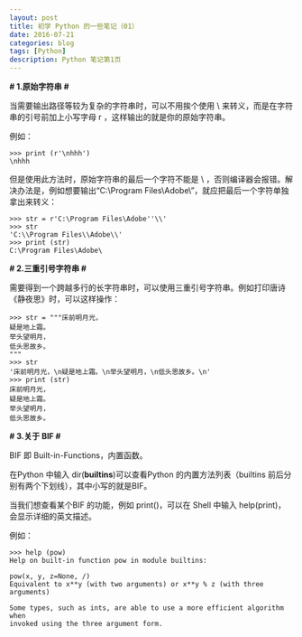 ```yaml
---
layout: post
title: 初学 Python 的一些笔记（01）
date: 2016-07-21
categories: blog
tags: [Python]
description: Python 笔记第1页
---
```


**# 1.原始字符串 #**

当需要输出路径等较为复杂的字符串时，可以不用挨个使用 \ 来转义，而是在字符串的引号前加上小写字母 r ，这样输出的就是你的原始字符串。

例如：

    >>> print (r'\nhhh')
    \nhhh

但是使用此方法时，原始字符串的最后一个字符不能是 \ ，否则编译器会报错。解决办法是，例如想要输出“C:\Program Files\Adobe\”，就应把最后一个字符单独拿出来转义：

    >>> str = r'C:\Program Files\Adobe''\\'
    >>> str
    'C:\\Program Files\\Adobe\\'
    >>> print (str)
    C:\Program Files\Adobe\


**# 2.三重引号字符串 #**

需要得到一个跨越多行的长字符串时，可以使用三重引号字符串。例如打印唐诗《静夜思》时，可以这样操作：

    >>> str = """床前明月光，
    疑是地上霜。
    举头望明月，
    低头思故乡。
    """
    >>> str
    '床前明月光，\n疑是地上霜。\n举头望明月，\n低头思故乡。\n'
    >>> print (str)
    床前明月光，
    疑是地上霜。
    举头望明月，
    低头思故乡。


**# 3.关于 BIF #**

BIF 即 Built-in-Functions，内置函数。

在Python 中输入 dir(__builtins__)可以查看Python 的内置方法列表（builtins 前后分别有两个下划线），其中小写的就是BIF。

当我们想查看某个BIF 的功能，例如 print()，可以在 Shell 中输入 help(print)，会显示详细的英文描述。

例如：

    >>> help (pow)
    Help on built-in function pow in module builtins:
    
    pow(x, y, z=None, /)
    Equivalent to x**y (with two arguments) or x**y % z (with three arguments)
    
    Some types, such as ints, are able to use a more efficient algorithm when
    invoked using the three argument form.
    